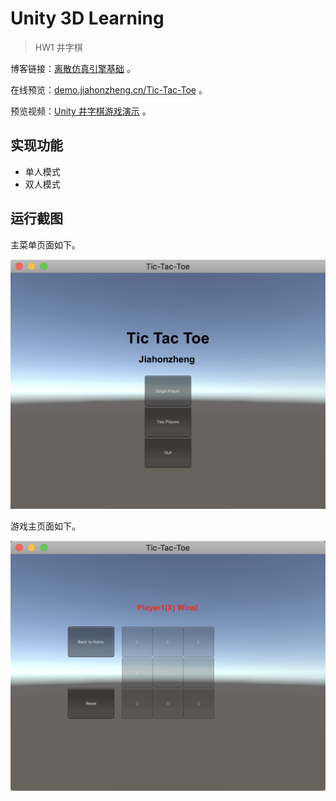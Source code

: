 # Unity 3D Learning

> HW1 井字棋

博客链接：[离散仿真引擎基础](https://blog.jiahonzheng.cn/2019/09/07/%E7%A6%BB%E6%95%A3%E4%BB%BF%E7%9C%9F%E5%BC%95%E6%93%8E%E5%9F%BA%E7%A1%80/) 。

在线预览：[demo.jiahonzheng.cn/Tic-Tac-Toe](https://demo.jiahonzheng.cn/Tic-Tac-Toe/) 。

预览视频：[Unity 井字棋游戏演示](https://www.bilibili.com/video/av67382077/) 。

## 实现功能

- 单人模式
- 双人模式

## 运行截图

主菜单页面如下。

![](./assets/1.png)

游戏主页面如下。

![](./assets/2.png)
